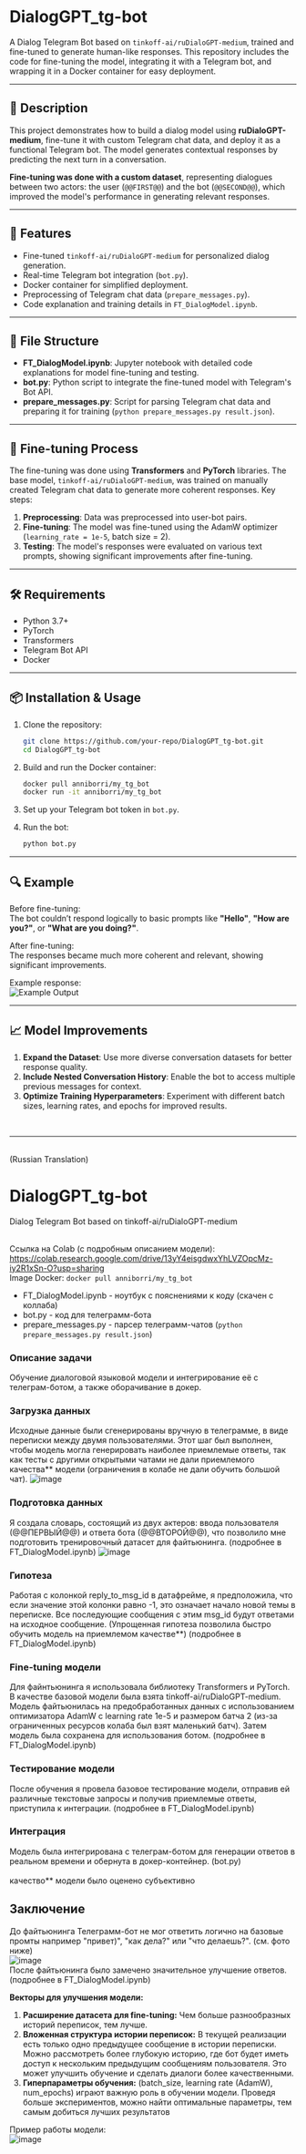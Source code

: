 # DialogGPT_tg-bot  

A Dialog Telegram Bot based on `tinkoff-ai/ruDialoGPT-medium`, trained and fine-tuned to generate human-like responses. This repository includes the code for fine-tuning the model, integrating it with a Telegram bot, and wrapping it in a Docker container for easy deployment.

---

## 📄 Description  

This project demonstrates how to build a dialog model using **ruDialoGPT-medium**, fine-tune it with custom Telegram chat data, and deploy it as a functional Telegram bot. The model generates contextual responses by predicting the next turn in a conversation.  

**Fine-tuning was done with a custom dataset**, representing dialogues between two actors: the user (`@@FIRST@@`) and the bot (`@@SECOND@@`), which improved the model's performance in generating relevant responses.

---

## 🔧 Features  
- Fine-tuned `tinkoff-ai/ruDialoGPT-medium` for personalized dialog generation.  
- Real-time Telegram bot integration (`bot.py`).  
- Docker container for simplified deployment.  
- Preprocessing of Telegram chat data (`prepare_messages.py`).  
- Code explanation and training details in `FT_DialogModel.ipynb`.  

---

## 📁 File Structure  

- **FT_DialogModel.ipynb**: Jupyter notebook with detailed code explanations for model fine-tuning and testing.  
- **bot.py**: Python script to integrate the fine-tuned model with Telegram's Bot API.  
- **prepare_messages.py**: Script for parsing Telegram chat data and preparing it for training (`python prepare_messages.py result.json`).  

---

## 🚀 Fine-tuning Process  

The fine-tuning was done using **Transformers** and **PyTorch** libraries. The base model, `tinkoff-ai/ruDialoGPT-medium`, was trained on manually created Telegram chat data to generate more coherent responses. Key steps:  

1. **Preprocessing**: Data was preprocessed into user-bot pairs.  
2. **Fine-tuning**: The model was fine-tuned using the AdamW optimizer (`learning_rate = 1e-5`, batch size = 2).  
3. **Testing**: The model's responses were evaluated on various text prompts, showing significant improvements after fine-tuning.  

---

## 🛠️ Requirements  

- Python 3.7+  
- PyTorch  
- Transformers  
- Telegram Bot API  
- Docker  

---

## 📦 Installation & Usage  

1. Clone the repository:  
   ```bash
   git clone https://github.com/your-repo/DialogGPT_tg-bot.git
   cd DialogGPT_tg-bot
   ```

2. Build and run the Docker container:  
   ```bash
   docker pull anniborri/my_tg_bot
   docker run -it anniborri/my_tg_bot
   ```

3. Set up your Telegram bot token in `bot.py`.  
4. Run the bot:  
   ```bash
   python bot.py
   ```

---

## 🔍 Example  

Before fine-tuning:  
The bot couldn’t respond logically to basic prompts like **"Hello"**, **"How are you?"**, or **"What are you doing?"**.  

After fine-tuning:  
The responses became much more coherent and relevant, showing significant improvements.  

Example response:  
![Example Output](https://github.com/Anya-wUw/DialogGPT_tg-bot/assets/48104500/30cce450-6250-4b0d-9e18-046b40d7b928)

---

## 📈 Model Improvements  

1. **Expand the Dataset**: Use more diverse conversation datasets for better response quality.  
2. **Include Nested Conversation History**: Enable the bot to access multiple previous messages for context.  
3. **Optimize Training Hyperparameters**: Experiment with different batch sizes, learning rates, and epochs for improved results.  

<br><hr><br>
(Russian Translation)
# DialogGPT_tg-bot
Dialog Telegram Bot based on tinkoff-ai/ruDialoGPT-medium<br><br>
  
Ссылка на Colab (с подробным описанием модели): https://colab.research.google.com/drive/13yY4eisgdwxYhLVZOpcMz-iy2R1xSn-O?usp=sharing<br>
Image Docker: ```docker pull anniborri/my_tg_bot``` <br>

* FT_DialogModel.ipynb - ноутбук с пояснениями к коду (скачен с коллаба) <br>
* bot.py - код для телеграмм-бота <br>
* prepare_messages.py - парсер телеграмм-чатов (```python prepare_messages.py result.json```)<br>

### Описание задачи
Обучение диалоговой языковой модели и интегрирование её с телеграм-ботом, а также оборачивание в докер.

### Загрузка данных
Исходные данные были сгенерированы вручную в телеграмме, в виде переписки между двумя пользователями. Этот шаг был выполнен, чтобы модель могла генерировать наиболее приемлемые ответы, так как тесты с другими открытыми чатами не дали приемлемого качества** модели (ограничения в колабе не дали обучить большой чат).
![image](https://github.com/Anya-wUw/DialogGPT_tg-bot/assets/48104500/bdfa799a-708c-4af3-be75-059d3d99d71d)


### Подготовка данных
Я создала словарь, состоящий из двух актеров: ввода пользователя (@@ПЕРВЫЙ@@) и ответа бота (@@ВТОРОЙ@@), что позволило мне подготовить тренировочный датасет для файтьюнинга. (подробнее в FT_DialogModel.ipynb)
![image](https://github.com/Anya-wUw/DialogGPT_tg-bot/assets/48104500/68afe01b-a4e2-4c2c-9b2e-e993518d6abd)
<br>
### Гипотеза
Работая с колонкой reply_to_msg_id в датафрейме, я предположила, что если значение этой колонки равно -1, это означает начало новой темы в переписке. Все последующие сообщения с этим msg_id будут ответами на исходное сообщение. (Упрощенная гипотеза позволила быстро обучить модель на приемлемом качестве**) (подробнее в FT_DialogModel.ipynb)

### Fine-tuning модели
Для файнтьюнинга я использовала библиотеку Transformers и PyTorch. В качестве базовой модели была взята tinkoff-ai/ruDialoGPT-medium. Модель файтьюнилась на предобработанных данных с использованием оптимизатора AdamW с learning rate 1e-5 и размером батча 2 (из-за ограниченных ресурсов колаба был взят маленький батч). Затем модель была сохранена для использования ботом. (подробнее в FT_DialogModel.ipynb)

### Тестирование модели
После обучения я провела базовое тестирование модели, отправив ей различные текстовые запросы и получив приемлемые ответы, приступила к интеграции. (подробнее в FT_DialogModel.ipynb)

### Интеграция
Модель была интегрирована с телеграм-ботом для генерации ответов в реальном времени и обернута в докер-контейнер. (bot.py)
<br><br>
качество** модели было оценено субъективно

## Заключение
До файтьюнинга Телеграмм-бот не мог ответить логично на базовые промты например "привет)", "как дела?" или "что делаешь?". (см. фото ниже) <br>
![image](https://github.com/Anya-wUw/DialogGPT_tg-bot/assets/48104500/44f22845-ea6b-4385-b006-bb2f72407492)
<br>
После файтьюнинга было замечено значительное улучшение ответов. (подробнее в FT_DialogModel.ipynb)

**Векторы для улучшения модели:**
1. **Расширение датасета для fine-tuning:**
Чем больше разнообразных историй переписок, тем лучше.
2. **Вложенная структура истории переписок:**
В текущей реализации есть только одно предыдущее сообщение в истории переписки. Можно рассмотреть более глубокую историю, где бот будет иметь доступ к нескольким предыдущим сообщениям пользователя. Это может улучшить обучение и сделать диалоги более качественными.
3. **Гиперпараметры обучения:** (batch_size, learning rate (AdamW), num_epochs) играют важную роль в обучении модели. Проведя больше экспериментов, можно найти оптимальные параметры, тем самым добиться лучших результатов

Пример работы модели: <br>
![image](https://github.com/Anya-wUw/DialogGPT_tg-bot/assets/48104500/30cce450-6250-4b0d-9e18-046b40d7b928)
